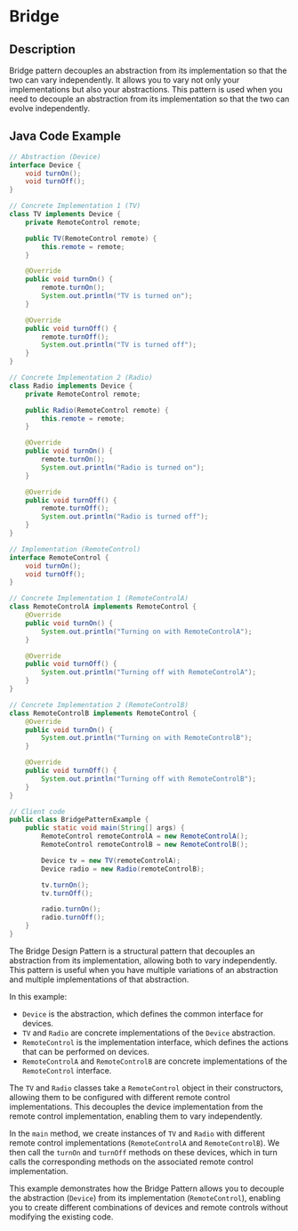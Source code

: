 # Bridge

## Description

Bridge pattern decouples an abstraction from its implementation so that the two can vary independently. It allows you to vary not only your implementations but also your abstractions. This pattern is used when you need to decouple an abstraction from its implementation so that the two can evolve independently.

## Java Code Example

```java
// Abstraction (Device)
interface Device {
    void turnOn();
    void turnOff();
}

// Concrete Implementation 1 (TV)
class TV implements Device {
    private RemoteControl remote;

    public TV(RemoteControl remote) {
        this.remote = remote;
    }

    @Override
    public void turnOn() {
        remote.turnOn();
        System.out.println("TV is turned on");
    }

    @Override
    public void turnOff() {
        remote.turnOff();
        System.out.println("TV is turned off");
    }
}

// Concrete Implementation 2 (Radio)
class Radio implements Device {
    private RemoteControl remote;

    public Radio(RemoteControl remote) {
        this.remote = remote;
    }

    @Override
    public void turnOn() {
        remote.turnOn();
        System.out.println("Radio is turned on");
    }

    @Override
    public void turnOff() {
        remote.turnOff();
        System.out.println("Radio is turned off");
    }
}

// Implementation (RemoteControl)
interface RemoteControl {
    void turnOn();
    void turnOff();
}

// Concrete Implementation 1 (RemoteControlA)
class RemoteControlA implements RemoteControl {
    @Override
    public void turnOn() {
        System.out.println("Turning on with RemoteControlA");
    }

    @Override
    public void turnOff() {
        System.out.println("Turning off with RemoteControlA");
    }
}

// Concrete Implementation 2 (RemoteControlB)
class RemoteControlB implements RemoteControl {
    @Override
    public void turnOn() {
        System.out.println("Turning on with RemoteControlB");
    }

    @Override
    public void turnOff() {
        System.out.println("Turning off with RemoteControlB");
    }
}

// Client code
public class BridgePatternExample {
    public static void main(String[] args) {
        RemoteControl remoteControlA = new RemoteControlA();
        RemoteControl remoteControlB = new RemoteControlB();

        Device tv = new TV(remoteControlA);
        Device radio = new Radio(remoteControlB);

        tv.turnOn();
        tv.turnOff();

        radio.turnOn();
        radio.turnOff();
    }
}
```

The Bridge Design Pattern is a structural pattern that decouples an abstraction from its implementation, allowing both to vary independently. This pattern is useful when you have multiple variations of an abstraction and multiple implementations of that abstraction.

In this example:

- `Device` is the abstraction, which defines the common interface for devices.
- `TV` and `Radio` are concrete implementations of the `Device` abstraction.
- `RemoteControl` is the implementation interface, which defines the actions that can be performed on devices.
- `RemoteControlA` and `RemoteControlB` are concrete implementations of the `RemoteControl` interface.

The `TV` and `Radio` classes take a `RemoteControl` object in their constructors, allowing them to be configured with different remote control implementations. This decouples the device implementation from the remote control implementation, enabling them to vary independently.

In the `main` method, we create instances of `TV` and `Radio` with different remote control implementations (`RemoteControlA` and `RemoteControlB`). We then call the `turnOn` and `turnOff` methods on these devices, which in turn calls the corresponding methods on the associated remote control implementation.

This example demonstrates how the Bridge Pattern allows you to decouple the abstraction (`Device`) from its implementation (`RemoteControl`), enabling you to create different combinations of devices and remote controls without modifying the existing code.
